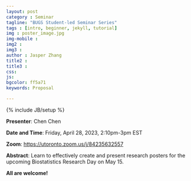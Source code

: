 ```yaml
---
layout: post
category : Seminar
tagline: "BUGS Student-led Seminar Series"
tags : [intro, beginner, jekyll, tutorial]
img : poster_image.jpg
img-mobile : 
img2 : 
img3 : 
author : Jasper Zhang
title2 : 
title3 : 
css: 
js: 
bgcolor: ff5a71
keywords: Proposal

---
```


{% include JB/setup %}


**Presenter**: Chen Chen

**Date and Time**:  Friday, April 28, 2023, 2:10pm-3pm EST

**Zoom**:  https://utoronto.zoom.us/j/84235632557


<!--more-->

**Abstract**: Learn to effectively create and present research posters for the upcoming Biostatistics Research Day on May 15.


**All are welcome!**
